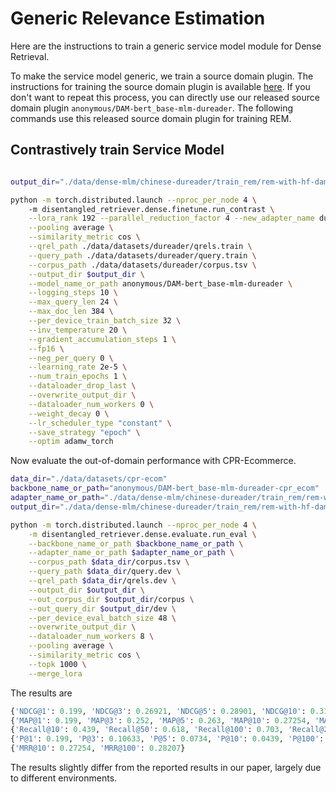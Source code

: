 # Generic Relevance Estimation

Here are the instructions to train a generic service model  module for Dense Retrieval.

To make the service model generic, we train a source domain plugin. The instructions for training the source domain plugin is available [here](../../domain-adapt/chinese-dureader/train_source_dam.md). If you don't want to repeat this process, you can directly use our released source domain plugin `anonymous/DAM-bert_base-mlm-dureader`. The following commands use this released source domain plugin for training REM.

## Contrastively train Service Model 

```bash

output_dir="./data/dense-mlm/chinese-dureader/train_rem/rem-with-hf-dam/contrast"

python -m torch.distributed.launch --nproc_per_node 4 \ 
    -m disentangled_retriever.dense.finetune.run_contrast \
    --lora_rank 192 --parallel_reduction_factor 4 --new_adapter_name dureader \
    --pooling average \
    --similarity_metric cos \
    --qrel_path ./data/datasets/dureader/qrels.train \
    --query_path ./data/datasets/dureader/query.train \
    --corpus_path ./data/datasets/dureader/corpus.tsv \
    --output_dir $output_dir \
    --model_name_or_path anonymous/DAM-bert_base-mlm-dureader \
    --logging_steps 10 \
    --max_query_len 24 \
    --max_doc_len 384 \
    --per_device_train_batch_size 32 \
    --inv_temperature 20 \
    --gradient_accumulation_steps 1 \
    --fp16 \
    --neg_per_query 0 \
    --learning_rate 2e-5 \
    --num_train_epochs 1 \
    --dataloader_drop_last \
    --overwrite_output_dir \
    --dataloader_num_workers 0 \
    --weight_decay 0 \
    --lr_scheduler_type "constant" \
    --save_strategy "epoch" \
    --optim adamw_torch

```

Now evaluate the out-of-domain performance with CPR-Ecommerce.
```bash
data_dir="./data/datasets/cpr-ecom"
backbone_name_or_path="anonymous/DAM-bert_base-mlm-dureader-cpr_ecom"
adapter_name_or_path="./data/dense-mlm/chinese-dureader/train_rem/rem-with-hf-dam/contrast/dureader"
output_dir="./data/dense-mlm/chinese-dureader/train_rem/rem-with-hf-dam/contrast/evaluate/cpr-ecom"

python -m torch.distributed.launch --nproc_per_node 4 \
    -m disentangled_retriever.dense.evaluate.run_eval \
    --backbone_name_or_path $backbone_name_or_path \
    --adapter_name_or_path $adapter_name_or_path \
    --corpus_path $data_dir/corpus.tsv \
    --query_path $data_dir/query.dev \
    --qrel_path $data_dir/qrels.dev \
    --output_dir $output_dir \
    --out_corpus_dir $output_dir/corpus \
    --out_query_dir $output_dir/dev \
    --per_device_eval_batch_size 48 \
    --overwrite_output_dir \
    --dataloader_num_workers 8 \
    --pooling average \
    --similarity_metric cos \
    --topk 1000 \
    --merge_lora
```

The results are
```python
{'NDCG@1': 0.199, 'NDCG@3': 0.26921, 'NDCG@5': 0.28901, 'NDCG@10': 0.31223, 'NDCG@100': 0.36534}
{'MAP@1': 0.199, 'MAP@3': 0.252, 'MAP@5': 0.263, 'MAP@10': 0.27254, 'MAP@100': 0.28207}
{'Recall@10': 0.439, 'Recall@50': 0.618, 'Recall@100': 0.703, 'Recall@200': 0.769, 'Recall@500': 0.832, 'Recall@1000': 0.879}
{'P@1': 0.199, 'P@3': 0.10633, 'P@5': 0.0734, 'P@10': 0.0439, 'P@100': 0.00703}
{'MRR@10': 0.27254, 'MRR@100': 0.28207}
```
The results slightly differ from the reported results in our paper, largely due to different environments.
